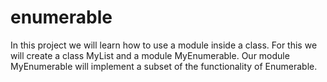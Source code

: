 # enumerable
In this project we will learn how to use a module inside a class. For this we will create a class MyList and a module MyEnumerable. Our module MyEnumerable will implement a subset of the functionality of Enumerable.
